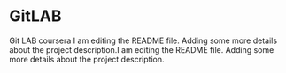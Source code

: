 # GitLAB
Git LAB coursera 
I am editing the README file. Adding some more details about the project description.I am editing the README file. Adding some more details about the project description.
